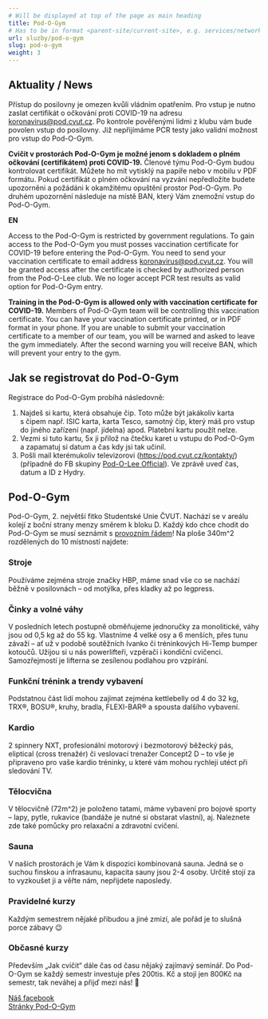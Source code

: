```yaml
---
# Will be displayed at top of the page as main heading
title: Pod-O-Gym
# Has to be in format <parent-site/current-site>, e.g. services/network (notice missing slash at the beginning)
url: sluzby/pod-o-gym
slug: pod-o-gym
weight: 3
---
```


## Aktuality / News

Přístup do posilovny je omezen kvůli vládním opatřením. Pro vstup je nutno zaslat certifikát o očkování proti COVID-19 na adresu <koronavirus@pod.cvut.cz>. Po kontrole pověřenými lidmi z klubu vám bude povolen vstup do posilovny. Již nepřijímáme PCR testy jako validní možnost pro vstup do Pod-O-Gym.

**Cvičit v prostorách Pod-O-Gym je možné jenom s dokladem o plném očkování (certifikátem) proti COVID-19.** Členové týmu Pod-O-Gym budou kontrolovat certifikát. Můžete ho mít vytisklý na papíře nebo v mobilu v PDF formátu. Pokud certifikát o plném očkování na vyzvání nepředložíte budete upozorněni a požádáni k okamžitému opuštění prostor Pod-O-Gym. Po druhém upozornění následuje na místě BAN, který Vám znemožní vstup do Pod-O-Gym.

**EN**

Access to the Pod-O-Gym is restricted by government regulations. To gain access to the Pod-O-Gym you must posses vaccination certificate for COVID-19 before entering the Pod-O-Gym. You need to send your vaccination certificate to email address <koronavirus@pod.cvut.cz>. You will be granted access after the certificate is checked by authorized person from the Pod-O-Lee club. We no loger accept PCR test results as valid option for Pod-O-Gym entry.

**Training in the Pod-O-Gym is allowed only with vaccination certificate for COVID-19.** Members of Pod-O-Gym team will be controlling this vaccination certificate. You can have your vaccination certificate printed, or in PDF format in your phone. If you are unable to submit your vaccination certificate to a member of our team, you will be warned and asked to leave the gym immediately. After the second warning you will receive BAN, which will prevent your entry to the gym.

## Jak se registrovat do Pod-O-Gym

Registrace do Pod-O-Gym probíhá následovně:

1. Najdeš si kartu, která obsahuje čip. Toto může být jakákoliv karta s čipem např. ISIC karta, karta Tesco, samotný čip, který máš pro vstup do jiného zařízení (např. jídelna) apod. Platební kartu použít nelze.
2. Vezmi si tuto kartu, 5x ji přilož na čtečku karet u vstupu do Pod-O-Gym a zapamatuj si datum a čas kdy jsi tak učinil.
3. Pošli mail kterémukoliv televizorovi (https://pod.cvut.cz/kontakty/) (případně do FB skupiny [Pod-O-Lee Official](https://www.facebook.com/groups/klub.Podolee)). Ve zprávě uveď čas, datum a ID z Hydry.

## Pod-O-Gym

Pod-O-Gym, 2. největší fitko Studentské Unie ČVUT. Nachází se v areálu kolejí z boční strany menzy směrem k bloku D.
Každý kdo chce chodit do Pod-O-Gym se musí seznámit s [provozním řádem](https://gym.pod.cvut.cz/provozni_rad.pdf)!
Na ploše 340m^2 rozdělených do 10 místností najdete:

### Stroje

Používáme zejména stroje značky HBP, máme snad vše co se nachází běžně v posilovnách – od motýlka, přes kladky až po legpress.

### Činky a volné váhy

V posledních letech postupně obměňujeme jednoručky za monolitické, váhy jsou od 0,5 kg až do 55 kg. Vlastníme 4 velké osy a 6 menších, přes tunu závaží – ať už v podobě soutěžních Ivanko či tréninkových Hi-Temp bumper kotoučů. Užijou si u nás powerlifteři, vzpěrači i kondiční cvičenci. Samozřejmostí je lifterna se zesílenou podlahou pro vzpírání.

### Funkční trénink a trendy vybavení

Podstatnou část lidí mohou zajímat zejména kettlebelly od 4 do 32 kg, TRX®, BOSU®, kruhy, bradla, FLEXI-BAR® a spousta dalšího vybavení.

### Kardio

2 spinnery NXT, profesionální motorový i bezmotorový běžecký pás, eliptical (cross trenažér) či veslovací trenažer Concept2 D – to vše je připraveno pro vaše kardio tréninky, u které vám mohou rychleji utéct při sledování TV.

### Tělocvična

V tělocvičně (72m^2) je položeno tatami, máme vybavení pro bojové sporty – lapy, pytle, rukavice (bandáže je nutné si obstarat vlastní), aj. Naleznete zde také pomůcky pro relaxační a zdravotní cvičení.

### Sauna

V našich prostorách je Vám k dispozici kombinovaná sauna. Jedná se o suchou finskou a infrasaunu, kapacita sauny jsou 2-4 osoby. Určitě stojí za to vyzkoušet ji a věřte nám, nepřijdete naposledy.

### Pravidelné kurzy

Každým semestrem nějaké přibudou a jiné zmizí, ale pořád je to slušná porce zábavy 😉

### Občasné kurzy

Především „Jak cvičit“ dále čas od času nějaký zajímavý seminář. Do Pod-O-Gym se každý semestr investuje přes 200tis. Kč a stojí jen 800Kč na semestr, tak neváhej a přijď mezi nás! 🙂

[Náš facebook](https://www.facebook.com/podogym)\
[Stránky Pod-O-Gym](https://gym.pod.cvut.cz/)

